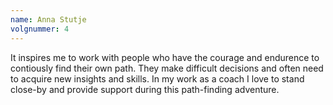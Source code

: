 ```yaml
---
name: Anna Stutje
volgnummer: 4
---
```


It inspires me to work with people who have the courage and endurence to contiously find their own path. They make difficult decisions and often need to acquire new insights and skills. In my work as a coach I love to stand close-by and provide support during this path-finding adventure.

